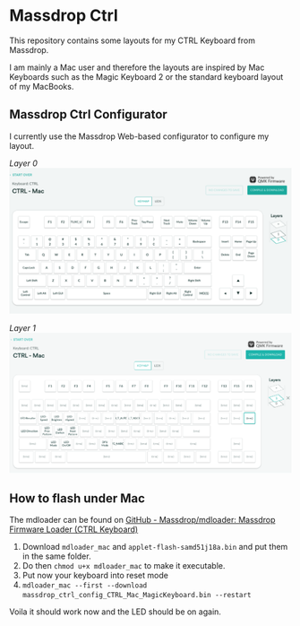 # Massdrop Ctrl

This repository contains some layouts for my CTRL Keyboard from Massdrop.

I am mainly a Mac user and therefore the layouts are inspired by Mac Keyboards such as the Magic Keyboard 2 or the standard keyboard layout of my MacBooks.

## Massdrop Ctrl Configurator
I currently use the  Massdrop Web-based configurator to configure my layout.

*Layer 0*
![Keyboard Layer 0](https://raw.githubusercontent.com/roberth1988/ctrl-macfoo/master/images/ctrl_massdrop_mac_layer0.png)

*Layer 1*
![Keyboard Layer 1](https://raw.githubusercontent.com/roberth1988/ctrl-macfoo/master/images/ctrl_massdrop_mac_layer1.png)

## How to flash under Mac
The mdloader can be found on [GitHub - Massdrop/mdloader: Massdrop Firmware Loader (CTRL Keyboard)](https://github.com/Massdrop/mdloader)

1. Download  `mdloader_mac` and `applet-flash-samd51j18a.bin` and put them in the same folder.
2. Do then `chmod u+x mdloader_mac` to make it executable.
3. Put now your keyboard into reset mode
4. `mdloader_mac --first --download massdrop_ctrl_config_CTRL_Mac_MagicKeyboard.bin --restart`

Voila it should work now and the LED should be on again.

